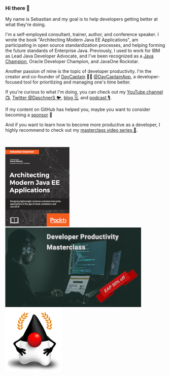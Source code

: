 ### Hi there 👋

My name is Sebastian and my goal is to help developers getting better at what they're doing.

I'm a self-employed consultant, trainer, author, and conference speaker.
I wrote the book "Architecting Modern Java EE Applications", am participating in open source standardization processes, and helping forming the future standards of Enterprise Java.
Previously, I used to work for IBM as Lead Java Developer Advocate, and I've been recognized as a [Java Champion](https://dev.java/community/jcs/), Oracle Developer Champion, and JavaOne Rockstar.

Another passion of mine is the topic of developer productivity.
I'm the creator and co-founder of [DayCaptain](https://daycaptain.com) 🧑‍✈️ [@DayCaptainApp](https://github.com/DayCaptainApp), a developer-focused tool for prioritizing and managing one's time better.

If you're curious to what I'm doing, you can check out my [YouTube channel 📺](https://www.youtube.com/channel/UCG21GE2Go3vkj7mrs675ysA), [Twitter @DaschnerS 🐦](https://twitter.com/DaschnerS), [blog 🗒](https://blog.sebastian-daschner.com), and [podcast 🎙](https://anchor.fm/effective-developer).

If my content on GitHub has helped you, maybe you want to consider becoming a [sponsor](https://github.com/sponsors/sdaschner) 🥰

And if you want to learn how to become more productive as a developer, I highly recommend to check out my [masterclass video series 💯](https://blog.sebastian-daschner.com/entries/developer-productivity-masterclass).

&nbsp;

[![Architecting Modern Java EE Applications](images/javaee_book.png)](https://blog.sebastian-daschner.com/entries/book-modern-java-ee)&#160;
[![Developer Productivity Masterclass](images/developer_productivity_course.png)](https://blog.sebastian-daschner.com/entries/developer-productivity-masterclass)&#160;
![Java Champions](images/java_champions.png)
